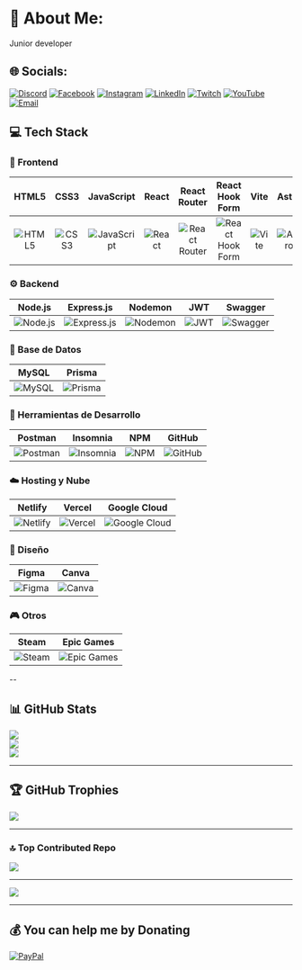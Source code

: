# 💫 About Me:
Junior developer


## 🌐 Socials:
[![Discord](https://img.shields.io/badge/-Discord-%237289DA?style=for-the-badge&logo=discord&logoColor=white)](https://discord.gg/esaesalsh)
[![Facebook](https://img.shields.io/badge/-Facebook-%231877F2?style=for-the-badge&logo=facebook&logoColor=white)](https://facebook.com)
[![Instagram](https://img.shields.io/badge/-Instagram-%23E4405F?style=for-the-badge&logo=instagram&logoColor=white)](https://instagram.com)
[![LinkedIn](https://img.shields.io/badge/-LinkedIn-%230077B5?style=for-the-badge&logo=linkedin&logoColor=white)](https://linkedin.com)
[![Twitch](https://img.shields.io/badge/-Twitch-%239146FF?style=for-the-badge&logo=twitch&logoColor=white)](https://twitch.tv)
[![YouTube](https://img.shields.io/badge/-YouTube-%23FF0000?style=for-the-badge&logo=youtube&logoColor=white)](https://youtube.com)
[![Email](https://img.shields.io/badge/-Email-D14836?style=for-the-badge&logo=gmail&logoColor=white)](mailto:esaumorales2322@gmail.com)


## 💻 Tech Stack

### 🧩 Frontend
| HTML5 | CSS3 | JavaScript | React | React Router | React Hook Form | Vite | Astro |
|:--:|:--:|:--:|:--:|:--:|:--:|:--:|:--:|
| ![HTML5](https://img.shields.io/badge/HTML5-%23E34F26.svg?style=for-the-badge&logo=html5&logoColor=white) | ![CSS3](https://img.shields.io/badge/CSS3-%231572B6.svg?style=for-the-badge&logo=css3&logoColor=white) | ![JavaScript](https://img.shields.io/badge/JavaScript-%23323330.svg?style=for-the-badge&logo=javascript&logoColor=%23F7DF1E) | ![React](https://img.shields.io/badge/React-%2320232a.svg?style=for-the-badge&logo=react&logoColor=%2361DAFB) | ![React Router](https://img.shields.io/badge/React_Router-CA4245?style=for-the-badge&logo=react-router&logoColor=white) | ![React Hook Form](https://img.shields.io/badge/React_Hook_Form-%23EC5990.svg?style=for-the-badge&logo=reacthookform&logoColor=white) | ![Vite](https://img.shields.io/badge/Vite-%23646CFF.svg?style=for-the-badge&logo=vite&logoColor=white) | ![Astro](https://img.shields.io/badge/Astro-%232C2052.svg?style=for-the-badge&logo=astro&logoColor=white) |

### ⚙️ Backend
| Node.js | Express.js | Nodemon | JWT | Swagger |
|:--:|:--:|:--:|:--:|:--:|
| ![Node.js](https://img.shields.io/badge/Node.js-6DA55F?style=for-the-badge&logo=node.js&logoColor=white) | ![Express.js](https://img.shields.io/badge/Express.js-%23404d59.svg?style=for-the-badge&logo=express&logoColor=%2361DAFB) | ![Nodemon](https://img.shields.io/badge/Nodemon-%23323330.svg?style=for-the-badge&logo=nodemon&logoColor=%BBDEAD) | ![JWT](https://img.shields.io/badge/JWT-black?style=for-the-badge&logo=JSON%20web%20tokens&logoColor=white) | ![Swagger](https://img.shields.io/badge/Swagger-%23Clojure?style=for-the-badge&logo=swagger&logoColor=white) |

### 🧬 Base de Datos
| MySQL | Prisma |
|:--:|:--:|
| ![MySQL](https://img.shields.io/badge/MySQL-4479A1.svg?style=for-the-badge&logo=mysql&logoColor=white) | ![Prisma](https://img.shields.io/badge/Prisma-3982CE?style=for-the-badge&logo=Prisma&logoColor=white) |

### 🧪 Herramientas de Desarrollo
| Postman | Insomnia | NPM | GitHub |
|:--:|:--:|:--:|:--:|
| ![Postman](https://img.shields.io/badge/Postman-FF6C37?style=for-the-badge&logo=postman&logoColor=white) | ![Insomnia](https://img.shields.io/badge/Insomnia-black?style=for-the-badge&logo=insomnia&logoColor=5849BE) | ![NPM](https://img.shields.io/badge/NPM-%23CB3837.svg?style=for-the-badge&logo=npm&logoColor=white) | ![GitHub](https://img.shields.io/badge/GitHub-%23121011.svg?style=for-the-badge&logo=github&logoColor=white) |

### ☁️ Hosting y Nube
| Netlify | Vercel | Google Cloud |
|:--:|:--:|:--:|
| ![Netlify](https://img.shields.io/badge/Netlify-%23000000.svg?style=for-the-badge&logo=netlify&logoColor=#00C7B7) | ![Vercel](https://img.shields.io/badge/Vercel-%23000000.svg?style=for-the-badge&logo=vercel&logoColor=white) | ![Google Cloud](https://img.shields.io/badge/Google_Cloud-%234285F4.svg?style=for-the-badge&logo=google-cloud&logoColor=white) |

### 🎨 Diseño
| Figma | Canva |
|:--:|:--:|
| ![Figma](https://img.shields.io/badge/Figma-%23F24E1E.svg?style=for-the-badge&logo=figma&logoColor=white) | ![Canva](https://img.shields.io/badge/Canva-%2300C4CC.svg?style=for-the-badge&logo=Canva&logoColor=white) |

### 🎮 Otros
| Steam | Epic Games |
|:--:|:--:|
| ![Steam](https://img.shields.io/badge/Steam-%23000000.svg?style=for-the-badge&logo=steam&logoColor=white) | ![Epic Games](https://img.shields.io/badge/EpicGames-%23313131.svg?style=for-the-badge&logo=epicgames&logoColor=white) |

--

## 📊 GitHub Stats

![](https://github-readme-stats.vercel.app/api?username=esaumorales&theme=shadow_blue&hide_border=false&include_all_commits=true&count_private=true)<br/>
![](https://nirzak-streak-stats.vercel.app/?user=esaumorales&theme=shadow_blue&hide_border=false)<br/>
![](https://github-readme-stats.vercel.app/api/top-langs/?username=esaumorales&theme=shadow_blue&hide_border=false&include_all_commits=true&count_private=true&layout=compact)

---

## 🏆 GitHub Trophies

![](https://github-profile-trophy.vercel.app/?username=esaumorales&theme=radical&no-frame=false&no-bg=false&margin-w=4)

---

### 🔝 Top Contributed Repo

![](https://github-contributor-stats.vercel.app/api?username=esaumorales&limit=5&theme=radical&combine_all_yearly_contributions=true)

---

[![](https://visitcount.itsvg.in/api?id=esaumorales&icon=0&color=11)](https://visitcount.itsvg.in)

---

## 💰 You can help me by Donating

[![PayPal](https://img.shields.io/badge/PayPal-00457C?style=for-the-badge&logo=paypal&logoColor=white)](https://paypal.me/@derielgt)
